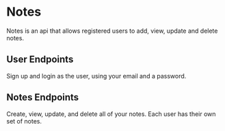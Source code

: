 # Notes

Notes is an api that allows registered users to add, view, update and delete notes.

## User Endpoints

Sign up and login as the user, using your email and a password.

## Notes Endpoints

Create, view, update, and delete all of your notes. Each user has their own set of notes.
